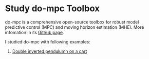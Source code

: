 # Study do-mpc Toolbox

do-mpc is a comprehensive open-source toolbox for robust model predictive control (MPC) and moving horizon estimation (MHE). More infomation in its [Github page](https://github.com/do-mpc/do-mpc).

I studied do-mpc with following examples:

1. [Double inverted pendulumn on a cart](DoubleInvertedPendulumn.ipynb)

